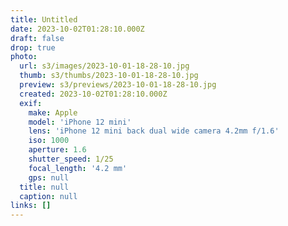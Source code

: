```yaml
---
title: Untitled
date: 2023-10-02T01:28:10.000Z
draft: false
drop: true
photo:
  url: s3/images/2023-10-01-18-28-10.jpg
  thumb: s3/thumbs/2023-10-01-18-28-10.jpg
  preview: s3/previews/2023-10-01-18-28-10.jpg
  created: 2023-10-02T01:28:10.000Z
  exif:
    make: Apple
    model: 'iPhone 12 mini'
    lens: 'iPhone 12 mini back dual wide camera 4.2mm f/1.6'
    iso: 1000
    aperture: 1.6
    shutter_speed: 1/25
    focal_length: '4.2 mm'
    gps: null
  title: null
  caption: null
links: []
---
```

